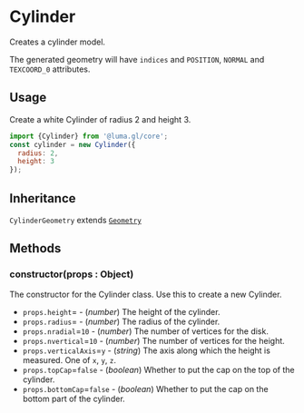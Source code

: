 # Cylinder

Creates a cylinder model.

The generated geometry will have `indices` and `POSITION`, `NORMAL` and `TEXCOORD_0` attributes.

## Usage

Create a white Cylinder of radius 2 and height 3.

```js
import {Cylinder} from '@luma.gl/core';
const cylinder = new Cylinder({
  radius: 2,
  height: 3
});
```

## Inheritance

`CylinderGeometry` extends [`Geometry`](/docs/api-reference/core/geometry.md)

## Methods

### constructor(props : Object)

The constructor for the Cylinder class. Use this to create a new Cylinder.

* `props.height`= - (*number*) The height of the cylinder.
* `props.radius`= - (*number*) The radius of the cylinder.
* `props.nradial`=`10` - (*number*) The number of vertices for the disk.
* `props.nvertical`=`10` - (*number*) The number of vertices for the height.
* `props.verticalAxis`=`y` - (*string*) The axis along which the height is measured. One of `x`, `y`, `z`.
* `props.topCap`=`false` - (*boolean*) Whether to put the cap on the top of the cylinder.
* `props.bottomCap`=`false` - (*boolean*) Whether to put the cap on the bottom
  part of the cylinder.
